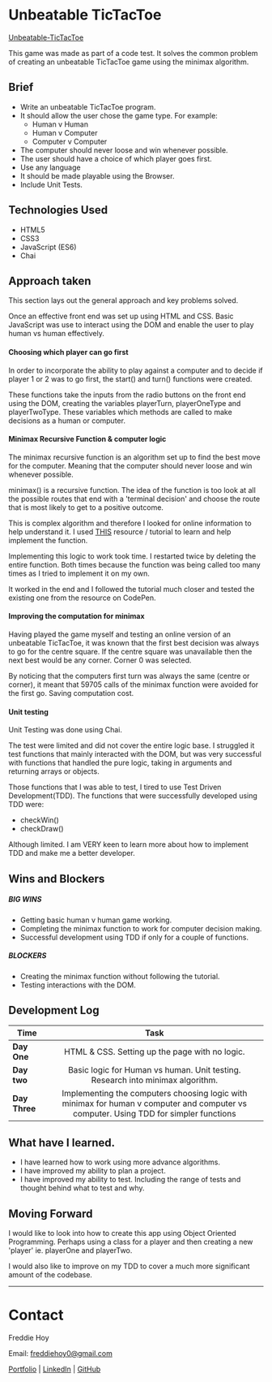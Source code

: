 

# Unbeatable TicTacToe

[Unbeatable-TicTacToe](https://freddiehoy.github.io/Unbeatable-TicTacToe/)

This game was made as part of a code test. It solves the common problem of creating an unbeatable TicTacToe game using the minimax algorithm.

## Brief

- Write an unbeatable TicTacToe program.
- It should allow the user chose the game type. For example:
  - Human v Human
  - Human v Computer
  - Computer v Computer
- The computer should never loose and win whenever possible.
- The user should have a choice of which player goes first.
- Use any language
- It should be made playable using the Browser.
- Include Unit Tests.


## Technologies Used
- HTML5
- CSS3
- JavaScript (ES6)
- Chai


## Approach taken
This section lays out the general approach and key problems solved.

Once an effective front end was set up using HTML and CSS. Basic JavaScript was use to interact using the DOM and enable the user to play human vs human effectively.

#### Choosing which player can go first

In order to incorporate the ability to play against a computer and to decide if player 1 or 2 was to go first, the start() and turn() functions were created.

These functions take the inputs from the radio buttons on the front end using the DOM, creating the variables playerTurn, playerOneType and playerTwoType. These variables which methods are called to make decisions as a human or computer.

#### Minimax Recursive Function & computer logic

The minimax recursive function is an algorithm set up to find the best move for the computer. Meaning that the computer should never loose and win whenever possible.

minimax() is a recursive function. The idea of the function is too look at all the possible routes that end with a 'terminal decision' and choose the route that is most likely to get to a positive outcome.

This is complex algorithm and therefore I looked for online information to help understand it. I used [THIS](https://www.freecodecamp.org/news/how-to-make-your-tic-tac-toe-game-unbeatable-by-using-the-minimax-algorithm-9d690bad4b37/) resource / tutorial to learn and help implement the function.

Implementing this logic to work took time. I restarted twice by deleting the entire function. Both times because the function was being called too many times as I tried to implement it on my own.

It worked in the end and I followed the tutorial much closer and tested the existing one from the resource on CodePen.

#### Improving the computation for minimax

Having played the game myself and testing an online version of an unbeatable TicTacToe, it was known that the first best decision was always to go for the centre square. If the centre square was unavailable then the next best would be any corner. Corner 0 was selected.

By noticing that the computers first turn was always the same (centre or corner), it meant that 59705 calls of the minimax function were avoided for the first go. Saving computation cost.

#### Unit testing

Unit Testing was done using Chai.

The test were limited and did not cover the entire logic base. I struggled it test functions that mainly interacted with the DOM, but was very successful with functions that handled the pure logic, taking in arguments and returning arrays or objects.

Those functions that I was able to test, I tired to use Test Driven Development(TDD). The functions that were successfully developed using TDD were:

- checkWin()
- checkDraw()

Although limited. I am VERY keen to learn more about how to implement TDD and  make me a better developer.

## Wins and Blockers

##### BIG WINS

- Getting basic human v human game working.
- Completing the minimax function to work for computer decision making.
- Successful development using TDD if only for a couple of functions.

##### BLOCKERS

- Creating the minimax function without following the tutorial.
- Testing interactions with the DOM.

## Development Log

| Time      | Task         |
| ------------- |:-------------:|
| **Day One**    |  HTML & CSS. Setting up the page with no logic.  |
|  **Day two**    |   Basic logic for Human vs human. Unit testing. Research into minimax algorithm.  |
| **Day Three**  |    Implementing the computers choosing logic with minimax for human v computer and computer vs computer. Using TDD for simpler functions  |


## What have I learned.

- I have learned how to work using more advance algorithms.
- I have improved my ability to plan a project.
- I have improved my ability to test. Including the range of tests and thought behind what to test and why.

## Moving Forward

I would like to look into how to create this app using Object Oriented Programming. Perhaps using a class for a player and then creating a new 'player' ie. playerOne and playerTwo.

I would also like to improve on my TDD to cover a much more significant amount of the codebase.

---
# Contact

Freddie Hoy

Email: freddiehoy0@gmail.com

[Portfolio](https://freddiehoy.github.io/) | [LinkedIn](https://www.linkedin.com/in/freddie-hoy/) |
[GitHub](https://github.com/FreddieHoy?tab=repositories)
